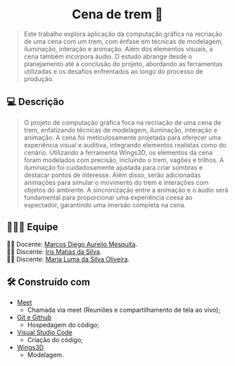 <h1 align="center">Cena de trem 🚄</h1>

> Este trabalho explora aplicação da computação gráfica na recriação de uma cena com um trem, com ênfase em técnicas de modelagem, iluminação, interação e animação. Além dos elementos visuais, a cena também incorpora áudio. O estudo abrange desde o planejamento até a conclusão do projeto, abordando as ferramentas utilizadas e os desafios enfrentados ao longo do processo de produção.

## **:computer:** Descrição

> O projeto de computação gráfica foca na recriação de uma cena de trem, enfatizando técnicas de modelagem, iluminação, interação e animação. A cena foi meticulosamente projetada para oferecer uma experiência visual e auditiva, integrando elementos realistas como do cenário. Utilizando a ferramenta Wings3D, os elementos da cena foram modelados com precisão, incluindo o trem, vagões e trilhos. A iluminação foi cuidadosamente ajustada para criar sombras e destacar pontos de interesse. Além disso, serão adicionadas animações para simular o movimento do trem e interações com objetos do ambiente. A sincronização entre a animação e o áudio será fundamental para proporcionar uma experiência coesa ao espectador, garantindo uma imersão completa na cena.


## :family_man_woman_girl: Equipe
:man_teacher: Docente: [Marcos Diego Aurelio Mesquita](marcodiegomesquita@gmail.com).<br />
:woman_student: Discente: [Íris Matias da Silva](https://github.com/IrisMatiasdaSilva).<br />
:woman_student: Discente: [Maria Luma da Silva Oliveira](https://github.com/LumaOlli).<br />


## **:hammer_and_wrench:** Construído com
 *  [Meet](https://meet.google.com/)
    * Chamada via meet (Reuniões e compartilhamento de tela ao vivo);    
 *  [Git e Github](https://github.com/)
    * Hospedagem do código;
 *  [Visual Studio Code](https://code.visualstudio.com/)
    * Criação do código;
 *  [Wings3D](https://www.wings3d.com/)
    * Modelagem.
    

